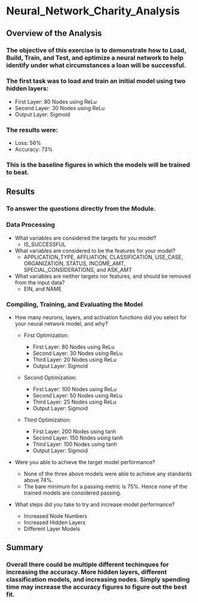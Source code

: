 # Neural_Network_Charity_Analysis

## Overview of the Analysis
### The objective of this exercise is to demonstrate how to Load, Build, Train, and Test, and optimize a neural network to help identify under what circumstances a loan will be successful.

### The first task was to load and train an initial model using two hidden layers:
- First Layer: 80 Nodes using ReLu
- Second Layer: 30 Nodes using ReLu
- Output Layer: Sigmoid

### The results were:
- Loss: 56%
- Accuracy: 73%

### This is the baseline figures in which the models will be trained to beat.

## Results
### To answer the questions directly from the Module.

### Data Processing
- What variables are considered the targets for you model?
  - IS_SUCCESSFUL
- What variables are considered to be the features for your model?
  - APPLICATION_TYPE, AFFLIATION, CLASSIFICATION, USE_CASE, ORGANIZATION, STATUS, INCOME_AMT, SPECIAL_CONSIDERATIONS, and ASK_AMT 
- What variables are neither targets nor features, and should be removed from the input data?
  - EIN, and NAME

### Compiling, Training, and Evaluating the Model
- How many neurons, layers, and activation functions did you select for your neural network model, and why?

  - First Optimization:
    - First Layer: 80 Nodes using ReLu
    - Second Layer: 30 Nodes using ReLu
    - Third Layer: 20 Nodes using ReLu
    - Output Layer: Sigmoid
    
  - Second Optimization:
    - First Layer: 100 Nodes using ReLu
    - Second Layer: 50 Nodes using ReLu
    - Third Layer: 25 Nodes using ReLu
    - Output Layer: Sigmoid
            
  - Third Optimization:
    - First Layer: 200 Nodes using tanh
    - Second Layer: 150 Nodes using tanh
    - Third Layer: 100 Nodes using tanh
    - Output Layer: Sigmoid

- Were you able to achieve the target model performance?

  - None of the three above models were able to achieve any standards above 74%.
  - The bare minimum for a passing metric is 75%.  Hence none of the trained models are considered passing.

- What steps did you take to try and increase model performance?
  - Increased Node Numbers
  - Increased Hidden Layers
  - Different Layer Models

## Summary
### Overall there could be multiple different techinques for increasing the accuracy.  More hidden layers, different classification models, and increasing nodes.  Simply spending time may increase the accuracy figures to figure out the best fit.

  

     
